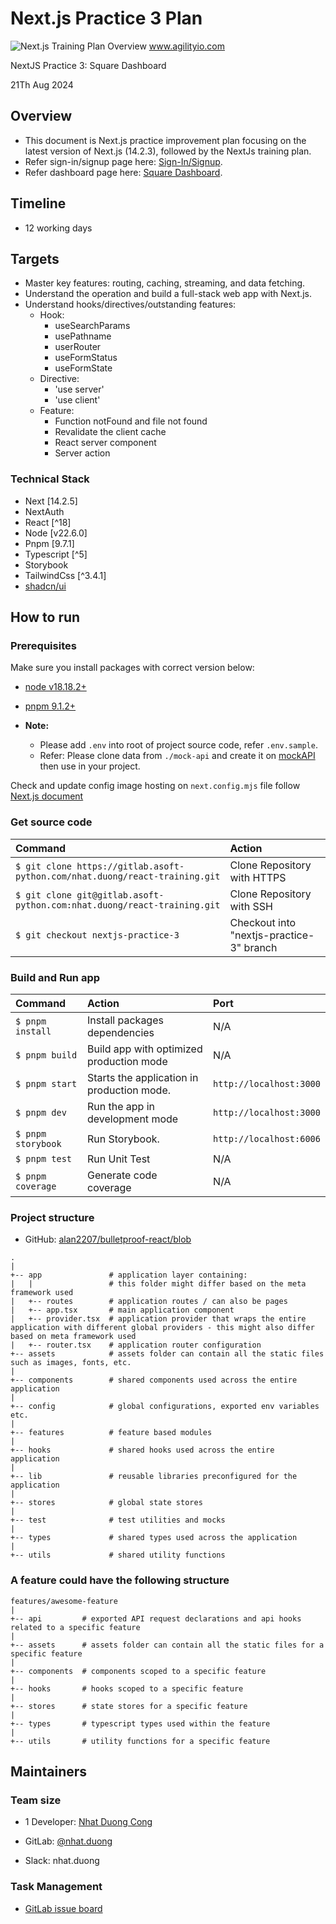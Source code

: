 # Next.js Practice 3 Plan

![Next.js Training Plan Overview](https://lh7-rt.googleusercontent.com/docsz/AD_4nXd1XW2rQN8FeKs6NfZ_Dh-bXsGY-uE1Qfdos-f7jmRjuSWdOZ0xWZet2GDuK3LvXxXd3em1JkmN3VyfrOWLm-mm8CZ9ZKuerJSRwVF8L9Ir8SM7xBsVbUo10PMS_lrx0xr5PO4nxbtAR9_KEXY2C8CphHI?key=ULzQfxtlUV4dL8_d7VlWDQ)
www.agilityio.com

NextJS Practice 3: Square Dashboard

21Th Aug 2024

## Overview

- This document is Next.js practice improvement plan focusing on the latest version of Next.js (14.2.3), followed by the NextJs training plan.
- Refer sign-in/signup page here: [Sign-In/Signup](<https://www.figma.com/design/CztKQPuwWBIe7D77cPVCgF/Square_Dashboard-UI-Kit---Desktop?node-id=0-1139&t=NVxJHSfOlMPDcYTQ-4>).
- Refer dashboard page here: [Square Dashboard](<https://www.figma.com/design/CztKQPuwWBIe7D77cPVCgF/Square_Dashboard-UI-Kit---Desktop?node-id=0-5315&t=NVxJHSfOlMPDcYTQ-4>).

## Timeline

- 12 working days

## Targets

- Master key features: routing, caching, streaming, and data fetching.
- Understand the operation and build a full-stack web app with Next.js.
- Understand hooks/directives/outstanding features:
  - Hook:
    - useSearchParams
    - usePathname
    - userRouter
    - useFormStatus
    - useFormState
  - Directive:
    - 'use server'
    - 'use client'
  - Feature:
    - Function notFound and file not found
    - Revalidate the client cache
    - React server component
    - Server action

### Technical Stack

- Next [14.2.5]
- NextAuth
- React [^18]
- Node [v22.6.0]
- Pnpm [9.7.1]
- Typescript [^5]
- Storybook
- TailwindCss [^3.4.1]
- [shadcn/ui](https://ui.shadcn.com/)

## How to run

### Prerequisites

Make sure you install packages with correct version below:

- [node v18.18.2+](https://nodejs.org/en/download/package-manager)
- [pnpm 9.1.2+](https://pnpm.io/installation)

- **Note:**
  - Please add `.env` into root of project source code, refer `.env.sample`.
  - Refer: Please clone data from `./mock-api` and create it on [mockAPI](https://mockapi.io/projects) then use in your project.

Check and update config image hosting on `next.config.mjs` file follow [Next.js document](https://nextjs.org/docs/messages/next-image-unconfigured-host)

### Get source code

| Command                                                                       | Action                      |
| :---------------------------------------------------------------------------- | :-------------------------- |
| `$ git clone https://gitlab.asoft-python.com/nhat.duong/react-training.git`   | Clone Repository with HTTPS |
| `$ git clone git@gitlab.asoft-python.com:nhat.duong/react-training.git`       | Clone Repository with SSH   |
| `$ git checkout nextjs-practice-3`                                            | Checkout into "nextjs-practice-3" branch  |

### Build and Run app

| Command            | Action                                     | Port                  |
| :----------------- | :----------------------------------------- | :-------------------- |
| `$ pnpm install`   | Install packages dependencies              | N/A                   |
| `$ pnpm build`     | Build app with optimized production mode   | N/A                   |
| `$ pnpm start`     | Starts the application in production mode. | `http://localhost:3000` |
| `$ pnpm dev`       | Run the app in development mode            | `http://localhost:3000` |
| `$ pnpm storybook` | Run Storybook.                             | `http://localhost:6006` |
| `$ pnpm test`      | Run Unit Test                              | N/A                   |
| `$ pnpm coverage`  | Generate code coverage                     | N/A                   |

### Project structure

- GitHub: [alan2207/bulletproof-react/blob](https://github.com/alan2207/bulletproof-react/blob/master/docs/project-structure.md)

```shell
.
|
+-- app               # application layer containing:
|   |                 # this folder might differ based on the meta framework used
|   +-- routes        # application routes / can also be pages
|   +-- app.tsx       # main application component
|   +-- provider.tsx  # application provider that wraps the entire application with different global providers - this might also differ based on meta framework used
|   +-- router.tsx    # application router configuration
+-- assets            # assets folder can contain all the static files such as images, fonts, etc.
|
+-- components        # shared components used across the entire application
|
+-- config            # global configurations, exported env variables etc.
|
+-- features          # feature based modules
|
+-- hooks             # shared hooks used across the entire application
|
+-- lib               # reusable libraries preconfigured for the application
|
+-- stores            # global state stores
|
+-- test              # test utilities and mocks
|
+-- types             # shared types used across the application
|
+-- utils             # shared utility functions
```

### A feature could have the following structure

```shell
features/awesome-feature
|
+-- api         # exported API request declarations and api hooks related to a specific feature
|
+-- assets      # assets folder can contain all the static files for a specific feature
|
+-- components  # components scoped to a specific feature
|
+-- hooks       # hooks scoped to a specific feature
|
+-- stores      # state stores for a specific feature
|
+-- types       # typescript types used within the feature
|
+-- utils       # utility functions for a specific feature
```

## Maintainers

### Team size

- 1 Developer: [Nhat Duong Cong](mailto:nhat.duong@asnet.com.vn)

- GitLab: [@nhat.duong](https://gitlab.asoft-python.com/nhat.duong)

- Slack: nhat.duong

### Task Management

- [GitLab issue board](https://gitlab.asoft-python.com/nhat.duong/react-training/-/boards/918)
